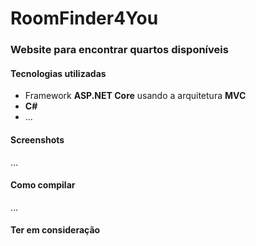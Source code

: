 # RoomFinder4You
### Website para encontrar quartos disponíveis


#### Tecnologias utilizadas
- Framework **ASP.NET Core** usando a arquitetura **MVC**
- **C#**
- ...

#### Screenshots
...

#### Como compilar
...

#### Ter em consideração